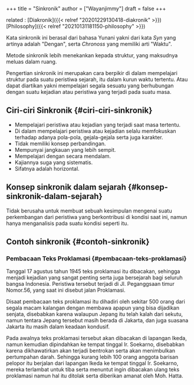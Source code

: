 +++
title = "Sinkronik"
author = ["Wayanjimmy"]
draft = false
+++

related
: [Diakronik]({{< relref "20201229130418-diakronik" >}}) [Philosophy]({{< relref "20210131181150-philosophy" >}})

Kata sinkronik ini berasal dari bahasa Yunani yakni dari kata _Syn_ yang artinya adalah "Dengan", serta _Chronoss_ yang memiliki arti "Waktu".

Metode sinkronik lebih menekankan kepada struktur, yang maksudnya meluas dalam ruang.

Pengertian sinkronik ini merupakan cara berpikir di dalam mempelajari struktur pada suatu peristiwa sejarah, itu dalam kurun waktu tertentu. Atau dapat diartikan yakni mempelajari segala sesuatu yang berhubungan dengan suatu kejadian atau peristiwa yang terjadi pada suatu masa.


## Ciri-ciri Sinkronik {#ciri-ciri-sinkronik}

-   Mempelajari peristiwa atau kejadian yang terjadi saat masa tertentu.
-   Di dalam mempelajari peristiwa atau kejadian selalu memfokuskan terhadap adanya pola-pola, gejala-gejala serta juga karakter.
-   Tidak memiliki konsep perbandingan.
-   Mempunyai jangkauan yang lebih sempit.
-   Mempelajari dengan secara mendalam.
-   Kajiannya suga yang sistematis.
-   Sifatnya adalah horizontal.


## Konsep sinkronik dalam sejarah {#konsep-sinkronik-dalam-sejarah}

Tidak berusaha untuk membuat sebuah kesimpulan mengenai suatu perkembangan dari peristiwa yang berkontribusi di kondisi saat ini, namun hanya menganalisis pada suatu kondisi seperti itu.


## Contoh sinkronik {#contoh-sinkronik}


### Pembacaan Teks Proklamasi {#pembacaan-teks-proklamasi}

Tanggal 17 agustus tahun 1945 teks proklamasi itu dibacakan, sehingga menjadi kejadian yang sangat penting serta juga bersejarah bagi seluruh bangsa Indonesia. Peristiwa tersebut terjadi di Jl. Peganggsaan timur Nomor.56, yang saat ini disebut jalan Proklamasi.

Disaat pembacaan teks proklamasi itu dihadiri oleh sekitar 500 orang dari segala macam kalangan dengan membawa apapun yang bisa dijadikan senjata, disebabkan karena walaupun Jepang itu telah kalah dari sekutu, namun tentara Jepang tersebut masih berada di Jakarta, dan juga suasana Jakarta itu masih dalam keadaan kondusif.

Pada awalnya teks proklamasi tersebut akan dibacakan di lapangan Ikeda, namun kemudian dipindahkan ke tempat tinggal Ir. Soekarno, disebabkan karena dikhawatirkan akan terjadi bentrokan serta akan menimbulkan pertumpahan darah. Sehingga kurang lebih 100 orang anggota barisan pelopor itu berjalan dari lapangan Ikeda ke tempat tinggal Ir. Soekarno, mereka terlambat untuk tiba serta menuntut ingin dibacakan ulang teks proklamasi namun hal itu ditolak serta diberikan amanat oleh Moh. Hatta.

